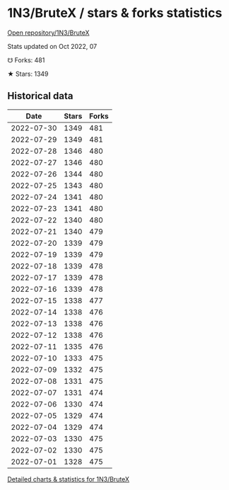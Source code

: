 # 1N3/BruteX / stars & forks statistics

[Open repository/1N3/BruteX](https://github.com/1N3/BruteX)

Stats updated on Oct 2022, 07

☋ Forks: 481

★ Stars: 1349

## Historical data
| Date | Stars | Forks |
|------|-------|-------|
| 2022-07-30 | 1349 | 481 | 
| 2022-07-29 | 1349 | 481 | 
| 2022-07-28 | 1346 | 480 | 
| 2022-07-27 | 1346 | 480 | 
| 2022-07-26 | 1344 | 480 | 
| 2022-07-25 | 1343 | 480 | 
| 2022-07-24 | 1341 | 480 | 
| 2022-07-23 | 1341 | 480 | 
| 2022-07-22 | 1340 | 480 | 
| 2022-07-21 | 1340 | 479 | 
| 2022-07-20 | 1339 | 479 | 
| 2022-07-19 | 1339 | 479 | 
| 2022-07-18 | 1339 | 478 | 
| 2022-07-17 | 1339 | 478 | 
| 2022-07-16 | 1339 | 478 | 
| 2022-07-15 | 1338 | 477 | 
| 2022-07-14 | 1338 | 476 | 
| 2022-07-13 | 1338 | 476 | 
| 2022-07-12 | 1338 | 476 | 
| 2022-07-11 | 1335 | 476 | 
| 2022-07-10 | 1333 | 475 | 
| 2022-07-09 | 1332 | 475 | 
| 2022-07-08 | 1331 | 475 | 
| 2022-07-07 | 1331 | 474 | 
| 2022-07-06 | 1330 | 474 | 
| 2022-07-05 | 1329 | 474 | 
| 2022-07-04 | 1329 | 474 | 
| 2022-07-03 | 1330 | 475 | 
| 2022-07-02 | 1330 | 475 | 
| 2022-07-01 | 1328 | 475 | 


[Detailed charts & statistics for 1N3/BruteX](https://reviewgithub.com/rep/1N3/BruteX)
